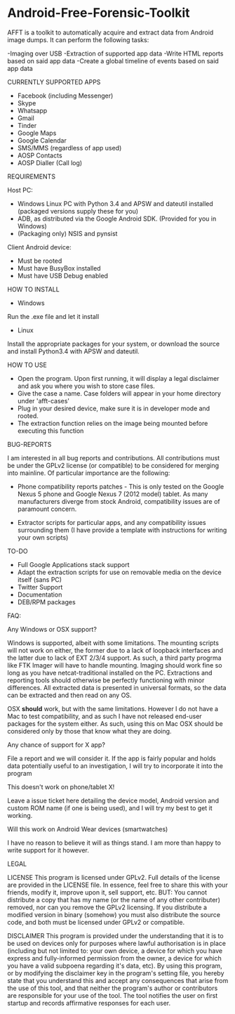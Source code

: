 # Android-Free-Forensic-Toolkit
AFFT is a toolkit to automatically acquire and extract data from Android image dumps. It can perform the following tasks:

-Imaging over USB
-Extraction of supported app data
-Write HTML reports based on said app data
-Create a global timeline of events based on said app data

CURRENTLY SUPPORTED APPS

- Facebook (including Messenger)
- Skype
- Whatsapp 
- Gmail
- Tinder
- Google Maps
- Google Calendar
- SMS/MMS (regardless of app used)
- AOSP Contacts
- AOSP Dialler (Call log)


REQUIREMENTS 

Host PC:

- Windows Linux PC with Python 3.4 and APSW and dateutil installed (packaged versions supply these for you)
- ADB, as distributed via the Google Android SDK. (Provided for you in Windows)
- (Packaging only) NSIS and pynsist

Client Android device:

- Must be rooted
- Must have BusyBox installed
- Must have USB Debug enabled


HOW TO INSTALL

- Windows

Run the .exe file and let it install

- Linux

Install the appropriate packages for your system, or download the source and install Python3.4 with APSW and dateutil.


HOW TO USE

- Open the program. Upon first running, it will display a legal disclaimer and ask you where you wish to store case files. 
- Give the case a name. Case folders will appear in your home directory under 'afft-cases'
- Plug in your desired device, make sure it is in developer mode and rooted.
- The extraction function relies on the image being mounted before executing this function

BUG-REPORTS

I am interested in all bug reports and contributions. All contributions must be under the GPLv2 license (or compatible) to be considered for merging into mainline. Of particular importance are the following:

- Phone compatibility reports patches - This is only tested on the Google Nexus 5 phone and Google Nexus 7 (2012 model) tablet. As many manufacturers diverge from stock Android, compatibility issues are of paramount concern.

- Extractor scripts for particular apps, and any compatibility issues surrounding them (I have provide a template with instructions for writing your own scripts)


TO-DO

- Full Google Applications stack support
- Adapt the extraction scripts for use on removable media on the device itself (sans PC)
- Twitter Support
- Documentation
- DEB/RPM packages

FAQ:

Any Windows or OSX support?

Windows is supported, albeit with some limitations. The mounting scripts will not work on either, the former due to a lack of loopback interfaces and the latter due to lack of EXT 2/3/4 support. As such, a third party progrma like FTK Imager will have to handle mounting. Imaging should work fine so long as you have netcat-traditional installed on the PC. Extractions and reporting tools should otherwise be perfectly functioning with minor differences. All extracted data is presented in universal formats, so the data can be extracted and then read on any OS.

OSX **should** work, but with the same limitations. However I do not have a Mac to test compatibility, and as such I have not released end-user packages for the system either. As such, using this on Mac OSX should be considered only by those that know what they are doing.

Any chance of support for X app?

File a report and we will consider it. If the app is fairly popular and holds data potentially useful to an investigation, I will try to incorporate it into the program

This doesn't work on phone/tablet X!

Leave a issue ticket here detailing the device model, Android version and custom ROM name (if one is being used), and I will try my best to get it working.

Will this work on Android Wear devices (smartwatches)

I have no reason to believe it will as things stand. I am more than happy to write support for it however.


LEGAL

LICENSE
This program is licensed under GPLv2. Full details of the license are provided in the LICENSE file. In essence, feel free to share this with your friends, modify it, improve upon it, sell support, etc. BUT: You cannot distribute a copy that has my name (or the name of any other contributer) removed, nor can you remove the GPLv2 licensing. If you distribute a modified version in binary (somehow) you must also distribute the source code, and both must be licensed under GPLv2 or compatible.

DISCLAIMER
This program is provided under the understanding that it is to be used on devices only for purposes where lawful authorisation is in place (including but not limited to: your own device, a device for which you have express and fully-informed permission from the owner, a device for which you have a valid subpoena regarding it's data, etc). By using this program, or by modifying the disclaimer key in the program's setting file, you hereby state that you understand this and accept any consequences that arise from the use of this tool, and that neither the program's author or contributors are responsible for your use of the tool. The tool notifies the user on first startup and records affirmative responses for each user.